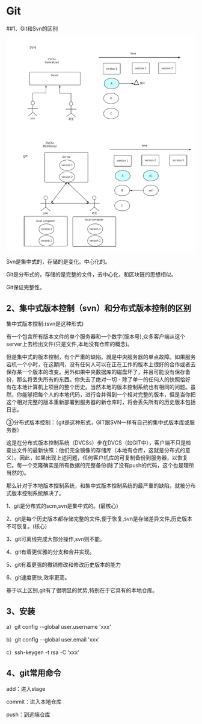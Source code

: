 # Git

##1、Git和Svn的区别

![](images\git\Git和Svn的区别.png)



Svn是集中式的，存储的是变化。中心化的。

Git是分布式的，存储的是完整的文件，去中心化，和区块链的思想相似。

Git保证完整性。

## 2、集中式版本控制（svn）和分布式版本控制的区别

集中式版本控制:(svn是这种形式)

有一个包含所有版本文件的单个服务器和一个数字(版本号),众多客户端从这个server上去检出文件(只是文件,本地没有仓库的概念)。

但是集中式的版本控制，有个严重的缺陷。就是中央服务器的单点故障。如果服务宕机一个小时，在这期间，没有任何人可以在正在工作的版本上很好的合作或者去保存某一个版本的改变。另外如果中央数据库的磁盘坏了，并且可能没有保存备份，那么将丢失所有的东西。你失去了绝对一切 - 除了单一的任何人的快照恰好有在本地计算机上项目的整个历史。当然本地的版本控制系统也有相同的问题。虽然，你能够把每个人的本地代码，进行合并得到一个相对完整的版本，但是当你把这个相对完整的版本重新部署到服务器的新仓库时，将会丢失所有的历史版本包括日志。

 ③分布式版本控制：（git是这种形式，GIT跟SVN一样有自己的集中式版本库或服务器）

 这是在分布式版本控制系统（DVCSs）步在DVCS（如GIT中），客户端不只是检查出文件的最新快照：他们完全镜像的存储库（本地有仓库，这就是分布式的意义）。因此，如果出现上述问题，任何客户机库的可复制备份到服务器，以恢复它。每一个克隆确实是所有数据的完整备份(除了没有push的代码，这个也是理所当然的)。

 那么针对于本地版本控制系统，和集中式版本控制系统的最严重的缺陷，就被分布式版本控制系统解决了。

1、git是分布式的scm,svn是集中式的。(最核心)

2、git是每个历史版本都存储完整的文件,便于恢复,svn是存储差异文件,历史版本不可恢复。(核心)

3、git可离线完成大部分操作,svn则不能。

4、git有着更优雅的分支和合并实现。

5、git有着更强的撤销修改和修改历史版本的能力

6、git速度更快,效率更高。

基于以上区别,git有了很明显的优势,特别在于它具有的本地仓库。

## 3、安装

a）git config --global user.username 'xxx'

b）git config --global user.email 'xxx'

c）ssh-keygen -t rsa -C ‘xxx’

## 4、git常用命令

add：进入stage

commit：进入本地仓库

push：到远端仓库